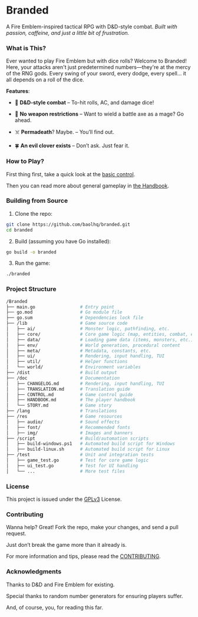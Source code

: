 # Branded

A Fire Emblem-inspired tactical RPG with D&D-style combat.
_Built with passion, caffeine, and just a little bit of frustration._

### What is This?
Ever wanted to play Fire Emblem but with dice rolls? Welcome to Branded! Here, your attacks aren't just predetermined numbers—they're at the mercy of the RNG gods. Every swing of your sword, every dodge, every spell... it all depends on a roll of the dice.

**Features**:

- 🎲 **D&D-style combat** – To-hit rolls, AC, and damage dice!

- 🏹 **No weapon restrictions** – Want to wield a battle axe as a mage? Go ahead.

- ☠️ **Permadeath**? Maybe. – You’ll find out.

- 🍀 **An evil clover exists** – Don’t ask. Just fear it.

### How to Play?

First thing first, take a quick look at the [basic control](doc/CONTROL.md).

Then you can read more about general gameplay in [the Handbook](doc/HANDBOOK.md).

### Building from Source

1. Clone the repo:

```sh
git clone https://github.com/baolhq/branded.git  
cd branded  
```

2. Build (assuming you have Go installed):

```sh
go build -o branded
```

3. Run the game:

```sh
./branded
```

### Project Structure

```sh
/Branded
├── main.go                 # Entry point
├── go.mod                  # Go module file
├── go.sum                  # Dependencies lock file
├── /lib                    # Game source code
│   ├── ai/                 # Monster logic, pathfinding, etc.
│   ├── core/               # Core game logic (map, entities, combat, etc.)
│   ├── data/               # Loading game data (items, monsters, etc.)
│   ├── env/                # World generation, procedural content
│   ├── meta/               # Metadata, constants, etc.
│   ├── ui/                 # Rendering, input handling, TUI
│   ├── util/               # Helper functions
│   └── world/              # Environment variables
├── /dist                   # Build output
├── /doc                    # Documentation
│   ├── CHANGELOG.md        # Rendering, input handling, TUI
│   ├── TRANSLATION.md      # Translation guide
│   ├── CONTROL.md          # Game control guide
│   ├── HANDBOOK.md         # The player handbook
│   └── STORY.md            # Game story
├── /lang                   # Translations
├── /res                    # Game resources
│   ├── audio/              # Sound effects
│   ├── font/               # Recommended fonts
│   ├── img/                # Images and banners
├── /script                 # Build/automation scripts
│   ├── build-windows.ps1   # Automated build script for Windows
│   ├── build-linux.sh      # Automated build script for Linux
├── /test                   # Unit and integration tests
│   ├── game_test.go        # Test for core game logic
│   ├── ui_test.go          # Test for UI handling
│   └── ...                 # More test files
```

### License

This project is issued under the [GPLv3](LICENSE) License.

### Contributing

Wanna help? Great! Fork the repo, make your changes, and send a pull request.

Just don’t break the game more than it already is.

For more information and tips, please read the [CONTRIBUTING](CONTRIBUTING.md).

### Acknowledgments

Thanks to D&D and Fire Emblem for existing.

Special thanks to random number generators for ensuring players suffer.

And, of course, you, for reading this far.